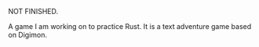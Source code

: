 NOT FINISHED. 


A game I am working on to practice Rust. It is a text adventure game based on Digimon. 
